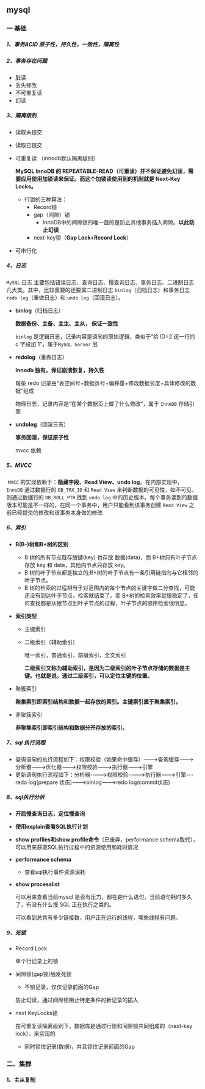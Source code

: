 ## mysql

### 一 基础

##### 1、事务ACID 原子性，持久性，一致性，隔离性

##### 2、事务存在问题

- 脏读
- 丢失修改
- 不可重复读
- 幻读

##### 3、隔离级别

- 读取未提交

- 读取已提交

- 可重复读 （innodb默认隔离级别）

  **MySQL InnoDB 的 REPEATABLE-READ（可重读）并不保证避免幻读，需要应用使用加锁读来保证。而这个加锁读使用到的机制就是 Next-Key Locks。**

  - 行锁的三种算法：
    - Record锁
    - gap（间隙）锁
      - InnoDB中的间隙锁的唯一目的是防止其他事务插入间隙。**以此防止幻读**
    - next-key锁（**Gap Lock+Record Lock**）

- 可串行化

##### 4、日志

`MySQL` 日志 主要包括错误日志、查询日志、慢查询日志、事务日志、二进制日志几大类。其中，比较重要的还要属二进制日志 `binlog`（归档日志）和事务日志 `redo log`（重做日志）和 `undo log`（回滚日志）。

- **binlog**（归档日志）

  **数据备份、主备、主主、主从， 保证一致性**

  `binlog` 是逻辑日志，记录内容是语句的原始逻辑，类似于“给 ID=2 这一行的 c 字段加 1”，属于`MySQL Server` 层

- **redolog**（重做日志）

  **Innodb 独有，保证崩溃恢复，持久性**

  每条 redo 记录由“表空间号+数据页号+偏移量+修改数据长度+具体修改的数据”组成

  物理日志，记录内容是“在某个数据页上做了什么修改”，属于 `InnoDB` 存储引擎

- **undolog**（回滚日志）

  **事务回滚，保证原子性**

  mvcc 依赖

##### 5、MVCC

​	 `MVCC` 的实现依赖于：**隐藏字段、Read View、undo log**。在内部实现中，`InnoDB` 通过数据行的 `DB_TRX_ID` 和 `Read View` 来判断数据的可见性，如不可见，则通过数据行的 `DB_ROLL_PTR` 找到 `undo log` 中的历史版本。每个事务读到的数据版本可能是不一样的，在同一个事务中，用户只能看到该事务创建 `Read View` 之前已经提交的修改和该事务本身做的修改

##### 6、索引

- **B(B-)树和B+树的区别**

  - B 树的所有节点既存放键(key) 也存放 数据(data)，而 B+树只有叶子节点存放 key 和 data，其他内节点只存放 key。
  - B 树的叶子节点都是独立的;B+树的叶子节点有一条引用链指向与它相邻的叶子节点。
  - B 树的检索的过程相当于对范围内的每个节点的关键字做二分查找，可能还没有到达叶子节点，检索就结束了。而 B+树的检索效率就很稳定了，任何查找都是从根节点到叶子节点的过程，叶子节点的顺序检索很明显。

- **索引类型**

  - 主键索引

  - 二级索引（辅助索引）

    唯一索引，普通索引，前缀索引，全文索引

    **二级索引又称为辅助索引，是因为二级索引的叶子节点存储的数据是主键。也就是说，通过二级索引，可以定位主键的位置。**

- 聚簇索引

  **聚集索引即索引结构和数据一起存放的索引。主键索引属于聚集索引。**

- 非聚簇索引

  **非聚集索引即索引结构和数据分开存放的索引。**

##### 7、sql 执行流程

- 查询语句的执行流程如下：权限校验（如果命中缓存）--->查询缓存--->分析器--->优化器--->权限校验--->执行器--->引擎
- 更新语句执行流程如下：分析器---->权限校验---->执行器--->引擎---redo log(prepare 状态)--->binlog--->redo log(commit状态)

##### 8、sql执行分析

- **开启慢查询日志，定位慢查询**

- **使用explain查看SQL执行计划**

- **show profiles和show profile命令**（已废弃，performance schema取代），可以用来获取SQL执行过程中的资源使用和耗时情况

- **performance schema**

  - 查看sql执行事件资源消耗

- **show processlist**

  可以用来查看当前mysql 是否有压力，都在跑什么语句，当前语句耗时多久了，有没有什么慢 SQL 正在执行之类的。

  可以看到总共有多少链接数，用户正在运行的线程，哪些线程有问题。

##### 9、死锁

- Record Lock

  单个行记录上的锁

- 间隙锁(gap锁)触发死锁

  - 不锁记录，仅仅记录前面的Gap

  防止幻读，通过间隙锁阻止特定条件的新记录的插入

- next KeyLocks锁

  在可重复读隔离级别下，数据库是通过行锁和间隙锁共同组成的（next-key lock），来实现的

  - 同时锁住记录(数据)，并且锁住记录前面的Gap   

### 二、集群

#### 1、主从复制



